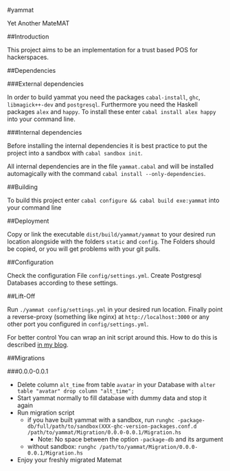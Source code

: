 #yammat

Yet Another MateMAT

##Introduction

This project aims to be an implementation for a trust based POS for hackerspaces.

##Dependencies

###External dependencies

In order to build yammat you need the packages `cabal-install`, `ghc`, `libmagick++-dev` and `postgresql`. Furthermore you need the Haskell packages `alex` and `happy`. To install these enter `cabal install alex happy` into your command line.

###Internal dependencies

Before installing the internal dependencies it is best practice to put the project into a sandbox with `cabal sandbox init`.

All internal dependencies are in the file `yammat.cabal` and will be installed automagically with the command `cabal install --only-dependencies`.

##Building

To build this project enter `cabal configure && cabal build exe:yammat` into your command line

##Deployment

Copy or link the executable `dist/build/yammat/yammat` to your desired run location alongside with the folders `static` and `config`. The Folders should be copied, or you will get problems with your git pulls.

##Configuration

Check the configuration File `config/settings.yml`. Create Postgresql Databases according to these settings.

##Lift-Off

Run `./yammat config/settings.yml` in your desired run location. Finally point a reverse-proxy (something like nginx) at `http://localhost:3000` or any other port you configured in `config/settings.yml`.

For better control You can wrap an init script around this. How to do this is described [in my blog][blog].

[blog]: http://nek0.eu/posts/2014-10-23-Daemonize-a-yesod-app.html

##Migrations

###0.0.0-0.0.1

* Delete column `alt_time` from table `avatar` in your Database with `alter table "avatar" drop column "alt_time";`
* Start yammat normally to fill database with dummy data and stop it again
* Run migration script
	* if you have built yammat with a sandbox, run `runghc -package-db/full/path/to/sandbox(XXX-ghc-version-packages.conf.d /path/to/yammat/Migration/0.0.0-0.0.1/Migration.hs`
		* Note: No space between the option `-package-db` and its argument
	* without sandbox: `runghc /path/to/yammat/Migration/0.0.0-0.0.1/Migration.hs`
* Enjoy your freshly migrated Matemat
